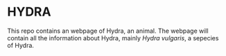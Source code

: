 # HYDRA
This repo contains an webpage of Hydra, an animal. The webpage will contain all the information about Hydra, mainly _Hydra vulgaris_, a sepecies of Hydra.
